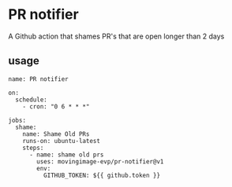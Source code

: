 # PR notifier
A Github action that shames PR's that are open longer than 2 days

## usage
```
name: PR notifier

on:
  schedule:
    - cron: "0 6 * * *"

jobs:
  shame:
    name: Shame Old PRs
    runs-on: ubuntu-latest
    steps:
      - name: shame old prs
        uses: movingimage-evp/pr-notifier@v1
        env:
          GITHUB_TOKEN: ${{ github.token }}
```
